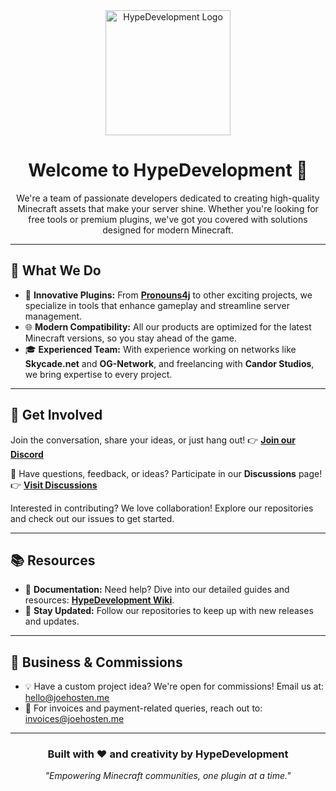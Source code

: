 <div align="center">
  <img src="https://assets.skyhawk.joehosten.me/logo-larger.png" alt="HypeDevelopment Logo" width="200">
</div>

<h1 align="center">Welcome to <strong>HypeDevelopment</strong> 👋</h1>

<p align="center">
We're a team of passionate developers dedicated to creating high-quality Minecraft assets that make your server shine. Whether you're looking for free tools or premium plugins, we've got you covered with solutions designed for modern Minecraft.
</p>

---

## 🌟 What We Do

<ul>
  <li>🔧 <strong>Innovative Plugins:</strong> From <a href="https://github.com/HypeDevelopment/Pronouns4j"><strong>Pronouns4j</strong></a> to other exciting projects, we specialize in tools that enhance gameplay and streamline server management.</li>
  <li>🌐 <strong>Modern Compatibility:</strong> All our products are optimized for the latest Minecraft versions, so you stay ahead of the game.</li>
  <li>🎓 <strong>Experienced Team:</strong> With experience working on networks like <strong>Skycade.net</strong> and <strong>OG-Network</strong>, and freelancing with <strong>Candor Studios</strong>, we bring expertise to every project.</li>
</ul>

---

## 🤝 Get Involved

<p>
  Join the conversation, share your ideas, or just hang out!  
  👉 <a href="https://discord.gg/gNTPAsJRZt"><strong>Join our Discord</strong></a>
</p>

<p>
  💬 Have questions, feedback, or ideas? Participate in our <strong>Discussions</strong> page!  
  👉 <a href="https://github.com/orgs/HypeDevelopments/discussions"><strong>Visit Discussions</strong></a>
</p>

<p>
  Interested in contributing? We love collaboration! Explore our repositories and check out our issues to get started.
</p>

---

## 📚 Resources

<ul>
  <li>📖 <strong>Documentation:</strong> Need help? Dive into our detailed guides and resources: <a href="https://wiki.joehosten.me"><strong>HypeDevelopment Wiki</strong></a>.</li>
  <li>🚀 <strong>Stay Updated:</strong> Follow our repositories to keep up with new releases and updates.</li>
</ul>

---

## 💼 Business & Commissions

<ul>
  <li>💡 Have a custom project idea? We're open for commissions! Email us at: <a href="mailto:hello@joehosten.me">hello@joehosten.me</a></li>
  <li>📩 For invoices and payment-related queries, reach out to: <a href="mailto:invoices@joehosten.me">invoices@joehosten.me</a></li>
</ul>

---

<h3 align="center">Built with ❤️ and creativity by <strong>HypeDevelopment</strong></h3>

<p align="center">
  <em>"Empowering Minecraft communities, one plugin at a time."</em>
</p>
